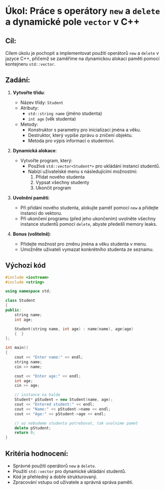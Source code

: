 # Úkol: Práce s operátory `new` a `delete` a dynamické pole `vector` v C++

## Cíl:
Cílem úkolu je pochopit a implementovat použití operátorů `new` a `delete` v jazyce C++, přičemž se zaměříme na dynamickou alokaci paměti pomocí kontejneru `std::vector`.

## Zadání:
1. **Vytvořte třídu**:
   - Název třídy: `Student`
   - Atributy: 
     - `std::string name` (jméno studenta)
     - `int age` (věk studenta)
   - Metody:
     - Konstruktor s parametry pro inicializaci jména a věku.
     - Destruktor, který vypíše zprávu o zničení objektu.
     - Metoda pro výpis informací o studentovi.

2. **Dynamická alokace**:
   - Vytvořte program, který:
     - Používá `std::vector<Student*>` pro ukládání instancí studentů.
     - Nabízí uživatelské menu s následujícími možnostmi:
       1. Přidat nového studenta
       2. Vypsat všechny studenty
       3. Ukončit program
   
3. **Uvolnění paměti**:
   - Při přidání nového studenta, alokujte paměť pomocí `new` a přidejte instanci do vektoru.
   - Při ukončení programu (před jeho ukončením) uvolněte všechny instance studentů pomocí `delete`, abyste předešli memory leaks.

4. **Bonus (volitelně)**:
   - Přidejte možnost pro změnu jména a věku studenta v menu.
   - Umožněte uživateli vymazat konkrétního studenta ze seznamu.

## Výchozí kód

```cpp
#include <iostream>
#include <string>

using namespace std;

class Student
{
public:
    string name;
    int age;

    Student(string name, int age) : name(name), age(age)
    {  }
};

int main()
{
    cout << "Enter name:" << endl;
    string name;
    cin >> name;

    cout << "Enter age:" << endl;
    int age;
    cin >> age;

    // instance na halde
    Student* pStudent = new Student(name, age);
    cout << "Entered student:" << endl;
    cout << "Name:" << pStudent->name << endl;
    cout << "Age:" << pStudent->age << endl;

    // az nebudeme studenta potrebovat, tak uvolnime pamet
    delete pStudent;
    return 0;
}
```

## Kritéria hodnocení:
- Správné použití operátorů `new` a `delete`.
- Použití `std::vector` pro dynamické ukládání studentů.
- Kód je přehledný a dobře strukturovaný.
- Zpracování vstupu od uživatele a správná správa paměti.
